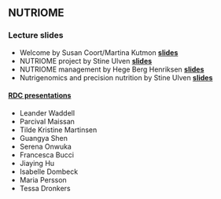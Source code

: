 ## NUTRIOME

### Lecture slides

* Welcome by Susan Coort/Martina Kutmon <b><a href="https://github.com/NUTRIOME/Workshop1/blob/main/lectures/Day1_20240527_Welcome.pdf" target="_blank">slides</a></b>
* NUTRIOME project by Stine Ulven <b><a href="https://github.com/NUTRIOME/Workshop1/blob/main/lectures/Day1_NUTRIOME_presentation%20WS1_Stine%20Ulven_final26052024.pdf" target="_blank">slides</a></b>
* NUTRIOME management by Hege Berg Henriksen <b><a href="https://github.com/NUTRIOME/Workshop1/blob/main/lectures/Day1_NUTRIOME_organisation_HBH.pdf" target="_blank">slides</a></b>
* Nutrigenomics and precision nutrition by Stine Ulven <b><a href="https://github.com/NUTRIOME/Workshop1/blob/main/lectures/Day1_Ulven_WS1_NUTRIOME_Nutrigenomics_Final_26052024.pdf" target="_blank">slides</a></b>

#### <a href="https://drive.google.com/drive/folders/1ExyXx8XFxIzvynQbvMOvQCFk2VkLb8JX?usp=sharing" target="_blank">RDC presentations</a>

* Leander Waddell
* Parcival Maissan
* Tilde Kristine Martinsen 
* Guangya Shen
* Serena Onwuka
* Francesca Bucci
* Jiaying Hu
* Isabelle Dombeck
* Maria Persson
* Tessa Dronkers








